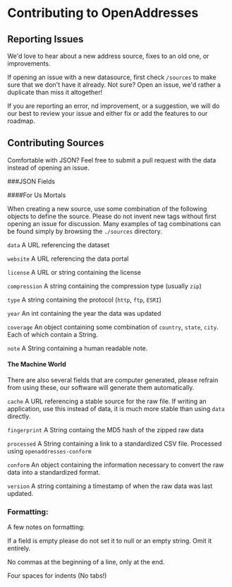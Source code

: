 # Contributing to OpenAddresses

## Reporting Issues

We'd love to hear about a new address source, fixes to an old one, or 
improvements. 

If opening an issue with a new datasource, first check `/sources` to 
make sure that we don't have it already. Not sure? Open an issue, we'd 
rather a duplicate than miss it altogether!

If you are reporting an error, nd improvement, or a suggestion, we will 
do our best to review your issue and either fix or add the features to 
our roadmap.

## Contributing Sources

Comfortable with JSON? Feel free to submit a pull request with the data 
instead of opening an issue. 

###JSON Fields

####For Us Mortals

When creating a new source, use some combination of the following objects to define the source. Please do not invent new tags without first opening an issue for discussion. Many examples of tag combinations can be found simply by browsing the `./sources` directory.

`data` A URL referencing the dataset

`website` A URL referencing the data portal

`license` A URL or string containing the license

`compression` A string containing the compression type (usually `zip`)

`type` A string containing the protocol (`http`, `ftp`, `ESRI`)

`year` An int containing the year the data was updated

`coverage` An object containing some combination of `country`, 
`state`, `city`. Each of which contain a String.

`note` A String containing a human readable note.

#### The Machine World

There are also several fields that are computer generated, please refrain from using these, our software will generate them automatically.

`cache` A URL referencing a stable source for the raw file. If writing an application, use this instead of data, it is much more stable than using `data` directly.

`fingerprint` A String containg the MD5 hash of the zipped raw data

`processed` A String containing a link to a standardized CSV file. Processed using `openaddresses-conform`

`conform` An object containing the information necessary to convert the raw data into a standardized format.

`version` A string containing a timestamp of when the raw data was last updated.

### Formatting:

A few notes on formatting:

If a field is empty please do not set it to null or an empty string. 
Omit it entirely.

No commas at the beginning of a line, only at the end.

Four spaces for indents (No tabs!)
